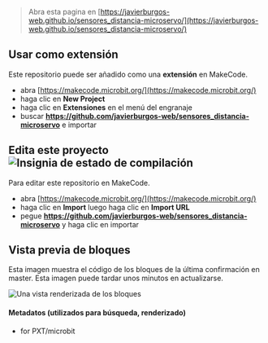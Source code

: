 
> Abra esta pagina en [https://javierburgos-web.github.io/sensores_distancia-microservo/](https://javierburgos-web.github.io/sensores_distancia-microservo/)

## Usar como extensión

Este repositorio puede ser añadido como una **extensión** en MakeCode.

* abra [https://makecode.microbit.org/](https://makecode.microbit.org/)
* haga clic en **New Project**
* haga clic en **Extensiones** en el menú del engranaje
* buscar **https://github.com/javierburgos-web/sensores_distancia-microservo** e importar

## Edita este proyecto ![Insignia de estado de compilación](https://github.com/javierburgos-web/sensores_distancia-microservo/workflows/MakeCode/badge.svg)

Para editar este repositorio en MakeCode.

* abra [https://makecode.microbit.org/](https://makecode.microbit.org/)
* haga clic en **Import** luego haga clic en **Import URL**
* pegue **https://github.com/javierburgos-web/sensores_distancia-microservo** y haga clic en importar

## Vista previa de bloques

Esta imagen muestra el código de los bloques de la última confirmación en master.
Esta imagen puede tardar unos minutos en actualizarse.

![Una vista renderizada de los bloques](https://github.com/javierburgos-web/sensores_distancia-microservo/raw/master/.github/makecode/blocks.png)

#### Metadatos (utilizados para búsqueda, renderizado)

* for PXT/microbit
<script src="https://makecode.com/gh-pages-embed.js"></script><script>makeCodeRender("{{ site.makecode.home_url }}", "{{ site.github.owner_name }}/{{ site.github.repository_name }}");</script>
